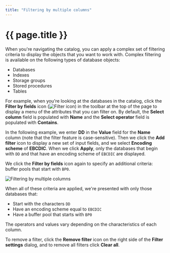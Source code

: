 ```yaml
---
title: "Filtering by multiple columns"
---
```


# {{ page.title }}

When you're navigating the catalog, you can apply a complex set of filtering criteria to display the objects that you want to work with. Complex filtering is available on the following types of database objects:

- Databases
- Indexes
- Storage groups
- Stored procedures
- Tables

For example, when you're looking at the databases in the catalog, click the **Filter by fields** icon (![Filter icon]({{site.baseurl}}/assets/images/catalog-navigation-filter.png)) in the toolbar at the top of the page to display a menu of the attributes that you can filter on. By default, the **Select column** field is populated with **Name** and the **Select operator** field is populated with **Contains**.

In the following example, we enter **DD** in the **Value** field for the **Name** column (note that the filter feature is case-sensitive). Then we click the **Add filter** icon to display a new set of input fields, and we select **Encoding scheme** of **EBCDIC**. When we click **Apply**, only the databases that begin with `DD` and that have an encoding scheme of `EBCDIC` are displayed.

We click the **Filter by fields** icon again to specify an additional criteria: buffer pools that start with `BP0`.

![Filtering by multiple columns]({{site.baseurl}}/assets/images/multi-column-filter.gif)

When all of these criteria are applied, we're presented with only those databases that:

- Start with the characters `DD`
- Have an encoding scheme equal to `EBCDIC`
- Have a buffer pool that starts with `BP0`

The operators and values vary depending on the characteristics of each column.

To remove a filter, click the **Remove filter** icon on the right side of the **Filter settings** dialog, and to remove all filters click **Clear all**.
